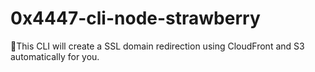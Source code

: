 # 0x4447-cli-node-strawberry
🍓This CLI will create a SSL domain redirection using CloudFront and S3 automatically for you.
